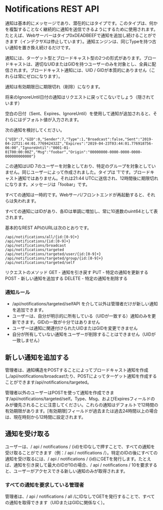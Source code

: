 # Notifications REST API
通知は基本的にメッセージであり、潜在的にはタイプです。このタイプは、何かを複製することなく継続的に通知を送信できるようにするために使用されます。たとえば、Webサーバーはタイプ0xDEADBEEFで通知を追加し続けることができます（インデクサXは停止しています）。通知エンジンは、同じTypeを持つ古い通知を置き換え続けるだけです。

通知には、ターゲット型とブロードキャスト型の2つの形式があります。ブロードキャストは、適切なUIDまたはGIDを持つユーザーのみを対象とし、全員に配信されます。ブロードキャスト通知には、UID / GIDが本質的にありません（これらは常にゼロになります）。

通知は有効期限日に期限切れ（削除）になります。

将来のIgnoreUntil日付の通知はリクエストに戻ってこないでしょう（隠されています）

空白の日付（Sent、Expires、IgnoreUntil）を使用して通知が追加されると、それらにはデフォルト値が入力されます。

次の通知を検討してください。

```
{"UID":7,"GID":0,"Sender":7,"Type":1,"Broadcast":false,"Sent":"2019-04-22T21:44:01.776942432Z","Expires":"2019-04-23T03:44:01.776918756-06:00","IgnoreUntil":"0001-01-01T00:00:00Z","Msg":"foobar","Origin":"00000000-0000-0000-0000-000000000000"}
```

この通知はUID 7のユーザーを対象としており、特定のグループを対象としていません。同じユーザーによって作成されました。タイプは '1'です。ブロードキャスト通知ではありません。それは21:44 UTCに送信され、12時間後に期限切れになります。メッセージは「foobar」です。

すべての通知は一時的です。Webサーバ/フロントエンドが再起動すると、それらは失われます。

すべての通知にはIDがあり、各IDは単調に増加し、常に10進数のuint64として表されます。

基本的なREST APIのURLは次のとおりです。
```
/api/notifications/all/{id:[0-9]+}
/api/notifications/{id:[0-9]+}
/api/notifications/broadcast
/api/notifications/targeted
/api/notifications/targeted/user/{id:[0-9]+}
/api/notifications/targeted/group/{id:[0-9]+}
/api/notifications/targeted/self
```

リクエストのメソッド
GET - 通知を引き戻す
PUT - 特定の通知を更新する
POST - 新しい通知を追加する
DELETE - 特定の通知を削除する

### 通知ルール
* /api/notifications/targeted/selfAPI を介して以外は管理者だけが新しい通知を追加できます。
* ユーザーは、自分が明示的に所有している（UIDが一致する）通知のみを更新できます。GIDの一致が十分ではありません
* ユーザーは通知に関連付けられたUIDまたはGIDを変更できません
* 自分が所有していない通知をユーザーが削除することはできません（UIDが一致しません）

## 新しい通知を追加する

管理者は、通知構造をPOSTすることによってブロードキャスト通知を作成し/api/notifications/broadcastたり、POSTによってターゲット通知を作成することができます/api/notifications/targeted。

管理者以外のユーザーはPOSTを使って通知を作成できます/api/notifications/targeted/self。Type、Msg、およびExpiresフィールドのみが優先されることに注意してください。これらの通知はデフォルトで12時間の有効期限があります。[有効期限]フィールドが過去または過去24時間以上の場合は、現在時刻から12時間に設定されます。

## 通知を受け取る
ユーザーは、/ api / notifications / {id}をIDなしで押すことで、すべての通知を受け取ることができます（例：/ api / notifications /）。特定のIDの後にすべての通知を受け取るには、/ api / notifications / {id}にGETを発行します。たとえば、通知を引き戻して最大のIDが10の場合、/ api / notifications / 10を要求すると、ユーザーがアクセスできる新しい通知のみが取得されます。

### すべての通知を要求している管理者
管理者は、/ api / notifications / all /にIDなしでGETを発行することで、すべての通知を取得できます（UIDまたはGIDに関係なく）。